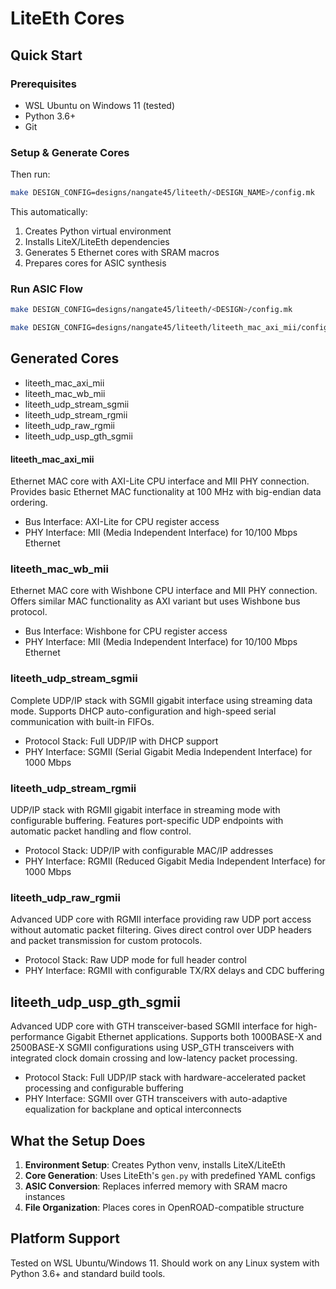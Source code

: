# LiteEth Cores

## Quick Start


### Prerequisites
- WSL Ubuntu on Windows 11 (tested)
- Python 3.6+
- Git

### Setup & Generate Cores

Then run:
```bash
make DESIGN_CONFIG=designs/nangate45/liteeth/<DESIGN_NAME>/config.mk

```

This automatically:
1. Creates Python virtual environment
2. Installs LiteX/LiteEth dependencies
3. Generates 5 Ethernet cores with SRAM macros
4. Prepares cores for ASIC synthesis

### Run ASIC Flow
```bash
make DESIGN_CONFIG=designs/nangate45/liteeth/<DESIGN>/config.mk

make DESIGN_CONFIG=designs/nangate45/liteeth/liteeth_mac_axi_mii/config.mk

```

## Generated Cores

- liteeth_mac_axi_mii
- liteeth_mac_wb_mii
- liteeth_udp_stream_sgmii
- liteeth_udp_stream_rgmii
- liteeth_udp_raw_rgmii
- liteeth_udp_usp_gth_sgmii

#### liteeth_mac_axi_mii
Ethernet MAC core with AXI-Lite CPU interface and MII PHY connection. Provides basic Ethernet MAC functionality at 100 MHz with big-endian data ordering.
- Bus Interface: AXI-Lite for CPU register access
- PHY Interface: MII (Media Independent Interface) for 10/100 Mbps Ethernet

### liteeth_mac_wb_mii
Ethernet MAC core with Wishbone CPU interface and MII PHY connection. Offers similar MAC functionality as AXI variant but uses Wishbone bus protocol.
- Bus Interface: Wishbone for CPU register access
- PHY Interface: MII (Media Independent Interface) for 10/100 Mbps Ethernet

### liteeth_udp_stream_sgmii
Complete UDP/IP stack with SGMII gigabit interface using streaming data mode. Supports DHCP auto-configuration and high-speed serial communication with built-in FIFOs.
- Protocol Stack: Full UDP/IP with DHCP support
- PHY Interface: SGMII (Serial Gigabit Media Independent Interface) for 1000 Mbps

### liteeth_udp_stream_rgmii
UDP/IP stack with RGMII gigabit interface in streaming mode with configurable buffering. Features port-specific UDP endpoints with automatic packet handling and flow control.
- Protocol Stack: UDP/IP with configurable MAC/IP addresses
- PHY Interface: RGMII (Reduced Gigabit Media Independent Interface) for 1000 Mbps

### liteeth_udp_raw_rgmii
Advanced UDP core with RGMII interface providing raw UDP port access without automatic packet filtering. Gives direct control over UDP headers and packet transmission for custom protocols.
- Protocol Stack: Raw UDP mode for full header control
- PHY Interface: RGMII with configurable TX/RX delays and CDC buffering

## liteeth_udp_usp_gth_sgmii
Advanced UDP core with GTH transceiver-based SGMII interface for high-performance Gigabit Ethernet applications. Supports both 1000BASE-X and 2500BASE-X SGMII configurations using USP_GTH transceivers with integrated clock domain crossing and low-latency packet processing.
- Protocol Stack: Full UDP/IP stack with hardware-accelerated packet processing and configurable buffering
- PHY Interface: SGMII over GTH transceivers with auto-adaptive equalization for backplane and optical interconnects

## What the Setup Does

1. **Environment Setup**: Creates Python venv, installs LiteX/LiteEth
2. **Core Generation**: Uses LiteEth's `gen.py` with predefined YAML configs
3. **ASIC Conversion**: Replaces inferred memory with SRAM macro instances
4. **File Organization**: Places cores in OpenROAD-compatible structure

## Platform Support

Tested on WSL Ubuntu/Windows 11. Should work on any Linux system with Python 3.6+ and standard build tools.
